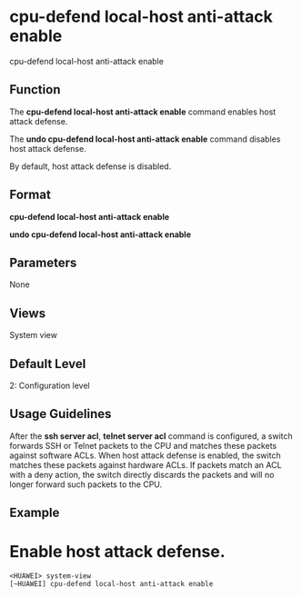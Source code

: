cpu-defend local-host anti-attack enable
========================================

cpu-defend local-host anti-attack enable

Function
--------



The **cpu-defend local-host anti-attack enable** command enables host attack defense.

The **undo cpu-defend local-host anti-attack enable** command disables host attack defense.



By default, host attack defense is disabled.


Format
------

**cpu-defend local-host anti-attack enable**

**undo cpu-defend local-host anti-attack enable**


Parameters
----------

None

Views
-----

System view


Default Level
-------------

2: Configuration level


Usage Guidelines
----------------

After the **ssh server acl**, **telnet server acl** command is configured, a switch forwards SSH or Telnet packets to the CPU and matches these packets against software ACLs. When host attack defense is enabled, the switch matches these packets against hardware ACLs. If packets match an ACL with a deny action, the switch directly discards the packets and will no longer forward such packets to the CPU.


Example
-------

# Enable host attack defense.
```
<HUAWEI> system-view
[~HUAWEI] cpu-defend local-host anti-attack enable

```